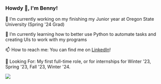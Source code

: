 ### Howdy 👋, I'm Benny!

🔭 I’m currently working on my finishing my Junior year at Oregon State University (Spring '24 Grad)

🌱 I’m currently learning how to better use Python to automate tasks and creating UIs to work with my programs

📫 How to reach me: You can find me on [LinkedIn](https://www.linkedin.com/in/benjaminrifleman/)!

👀 Looking For: My first full-time role, or for internships for Winter '23, Spring '23, Fall '23, Winter '24.


![]([https://giphy.com/embed/RiykPw9tgdOylwFgUe](https://media2.giphy.com/media/RiykPw9tgdOylwFgUe/giphy.gif?cid=ecf05e4745qcm8k51r8g8xa7p14w1i9h4emoglfbsrzwrc46&rid=giphy.gif&ct=g))
